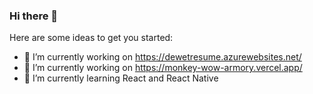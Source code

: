 ### Hi there 👋

Here are some ideas to get you started:

- 🔭 I’m currently working on https://dewetresume.azurewebsites.net/
- 🔭 I’m currently working on https://monkey-wow-armory.vercel.app/
- 🌱 I’m currently learning React and React Native

